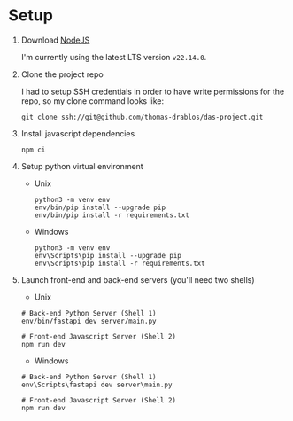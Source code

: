 # Setup

1. Download [NodeJS](https://nodejs.org/en)

   I'm currently using the latest LTS version `v22.14.0`.

2. Clone the project repo

   I had to setup SSH credentials in order to have write permissions for the repo,
   so my clone command looks like:

   ```git clone ssh://git@github.com/thomas-drablos/das-project.git```

3. Install javascript dependencies

   ```npm ci```

4. Setup python virtual environment

   * Unix

     ```
     python3 -m venv env
     env/bin/pip install --upgrade pip
     env/bin/pip install -r requirements.txt
     ``` 

   * Windows

     ```
     python3 -m venv env
     env\Scripts\pip install --upgrade pip
     env\Scripts\pip install -r requirements.txt
     ```

5. Launch front-end and back-end servers (you'll need two shells)

   * Unix

   ```
   # Back-end Python Server (Shell 1)
   env/bin/fastapi dev server/main.py

   # Front-end Javascript Server (Shell 2) 
   npm run dev
   ```

   * Windows

   ```
   # Back-end Python Server (Shell 1)
   env\Scripts\fastapi dev server\main.py

   # Front-end Javascript Server (Shell 2)
   npm run dev
   ```
